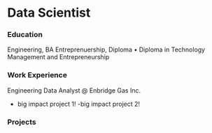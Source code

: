 # Data Scientist

### Education
Engineering, BA
Entreprenuership, Diploma
• Diploma in Technology Management and Entrepreneurship

### Work Experience 
Engineering Data Analyst @ Enbridge Gas Inc.
- big impact project 1!
-big impact project 2!

### Projects
